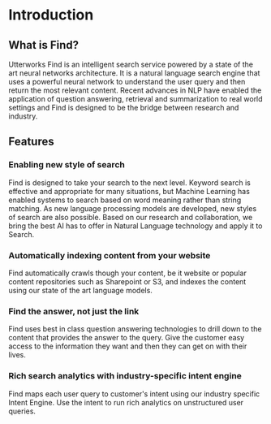 # Introduction

## What is Find?
Utterworks Find is an intelligent search service powered by a state of the art neural networks architecture.  It is a natural language search engine that uses a powerful neural network to understand the user query and then return the most relevant content. Recent advances in NLP have enabled the application of question answering, retrieval and summarization to real world settings and Find is designed to be the bridge between research and industry.

## Features

### Enabling new style of search
Find is designed to take your search to the next level. Keyword search is effective and appropriate for many situations, but Machine Learning has enabled systems to search based on word meaning rather than string matching. As new language processing models are developed, new styles of search are also possible. Based on our research and collaboration, we bring the best AI has to offer in Natural Language technology and apply it to Search.

### Automatically indexing content from your website
Find automatically crawls though your content, be it website or popular content repositories such as Sharepoint or S3, and indexes the content using our state of the art language models.  

### Find the answer, not just the link
Find uses best in class question answering technologies to drill down to the content that provides the answer to the query. Give the customer easy access to the information they want and then they can get on with their lives.

### Rich search analytics with industry-specific intent engine
Find maps each user query to customer's intent using our industry specific Intent Engine. Use the intent to run rich analytics on unstructured user queries.

